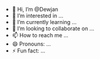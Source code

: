 - 👋 Hi, I’m @Dewjan
- 👀 I’m interested in ...
- 🌱 I’m currently learning ...
- 💞️ I’m looking to collaborate on ...
- 📫 How to reach me ...
- 😄 Pronouns: ...
- ⚡ Fun fact: ...

<!---
Dewjan/Dewjan is a ✨ special ✨ repository because its `README.md` (this file) appears on your GitHub profile.
You can click the Preview link to take a look at your changes.
--->
